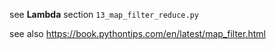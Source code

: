 see **Lambda** section `13_map_filter_reduce.py`

see also 
https://book.pythontips.com/en/latest/map_filter.html